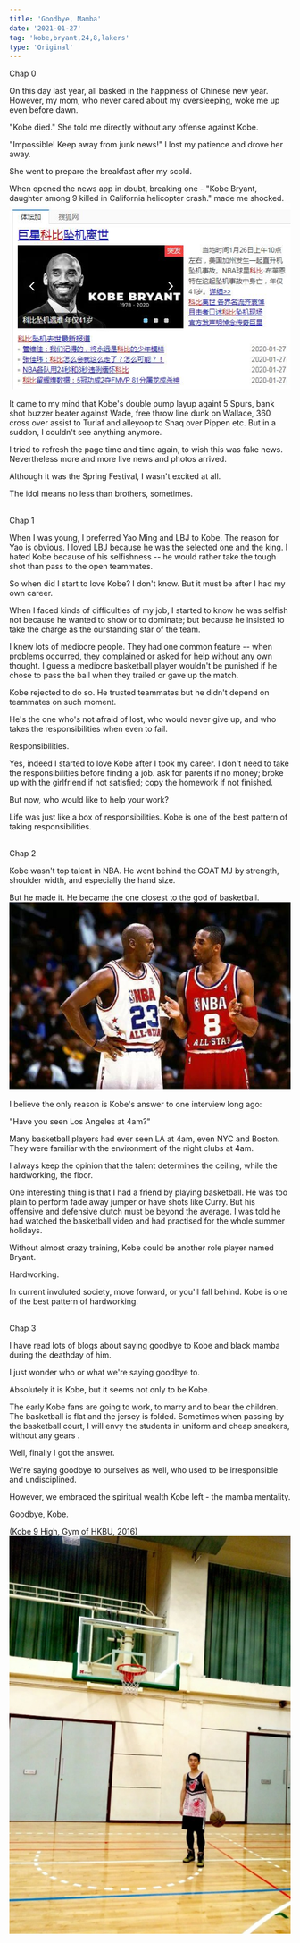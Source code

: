 ```yaml
---
title: 'Goodbye, Mamba'
date: '2021-01-27'
tag: 'kobe,bryant,24,8,lakers'
type: 'Original'
---
```


Chap 0

On this day last year, all basked in the happiness of Chinese new year. However, my mom, who never cared about my oversleeping, woke me up even before dawn.

"Kobe died." She told me directly without any offense against Kobe.

"Impossible! Keep away from junk news!" I lost my patience and drove her away.

She went to prepare the breakfast after my scold.

When opened the news app in doubt, breaking one - "Kobe Bryant, daughter among 9 killed in California helicopter crash." made me shocked.
![](../../assets/images/goodbye-kobe/kobe-death-news.jpg)

It came to my mind that Kobe's double pump layup againt 5 Spurs, bank shot buzzer beater against Wade, free throw line dunk on Wallace, 360 cross over assist to Turiaf and alleyoop to Shaq over Pippen etc. But in a suddon, I couldn't see anything anymore.

I tried to refresh the page time and time again, to wish this was fake news. Nevertheless more and more live news and photos arrived.

Although it was the Spring Festival, I wasn't excited at all.

The idol means no less than brothers, sometimes.

<br />
Chap 1

When I was young, I preferred Yao Ming and LBJ to Kobe. The reason for Yao is obvious. I loved LBJ because he was the selected one and the king. I hated Kobe because of his selfishness -- he would rather take the tough shot than pass to the open teammates.

So when did I start to love Kobe? I don't know. But it must be after I had my own career.

When I faced kinds of difficulties of my job, I started to know he was selfish not because he wanted to show or to dominate; but because he insisted to take the charge as the ourstanding star of the team.

I knew lots of mediocre people. They had one common feature -- when problems occurred, they complained or asked for help without any own thought. I guess a mediocre basketball player wouldn't be punished if he chose to pass the ball when they trailed or gave up the match.

Kobe rejected to do so. He trusted teammates but he didn't depend on teammates on such moment.

He's the one who's not afraid of lost, who would never give up, and who takes the responsibilities when even to fail.

Responsibilities.

Yes, indeed I started to love Kobe after I took my career. I don't need to take the responsibilities before finding a job. ask for parents if no money; broke up with the girlfriend if not satisfied; copy the homework if not finished.

But now, who would like to help your work?

Life was just like a box of responsibilities. Kobe is one of the best pattern of taking responsibilities.

<br />
Chap 2

Kobe wasn't top talent in NBA. He went behind the GOAT MJ by strength, shoulder width, and especially the hand size.

But he made it. He became the one closest to the god of basketball.
![](../../assets/images/goodbye-kobe/kobe-and-jordan.jpg)

I believe the only reason is Kobe's answer to one interview long ago:

"Have you seen Los Angeles at 4am?"

Many basketball players had ever seen LA at 4am, even NYC and Boston. They were familiar with the environment of the night clubs at 4am.

I always keep the opinion that the talent determines the ceiling, while the hardworking, the floor.

One interesting thing is that I had a friend by playing basketball. He was too plain to perform fade away jumper or have shots like Curry. But his offensive and defensive clutch must be beyond the average. I was told he had watched the basketball video and had practised for the whole summer holidays.

Without almost crazy training, Kobe could be another role player named Bryant.

Hardworking.

In current involuted society, move forward, or you'll fall behind. Kobe is one of the best pattern of hardworking.

<br />
Chap 3

I have read lots of blogs about saying goodbye to Kobe and black mamba during the deathday of him.

I just wonder who or what we're saying goodbye to.

Absolutely it is Kobe, but it seems not only to be Kobe.

The early Kobe fans are going to work, to marry and to bear the children. The basketball is flat and the jersey is folded. Sometimes when passing by the basketball court, I will envy the students in uniform and cheap sneakers, without any gears .

Well, finally I got the answer.

We're saying goodbye to ourselves as well, who used to be irresponsible and undisciplined.

However, we embraced the spiritual wealth Kobe left - the mamba mentality.

Goodbye, Kobe.

(Kobe 9 High, Gym of HKBU, 2016)
![](../../assets/images/goodbye-kobe/self.jpg)
